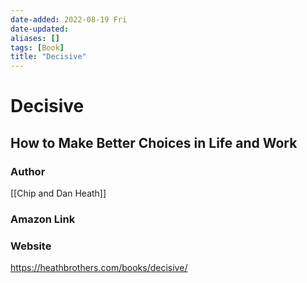 ```yaml
---
date-added: 2022-08-19 Fri
date-updated: 
aliases: []
tags: [Book]
title: "Decisive"
---
```


# Decisive
## How to Make Better Choices in Life and Work

### Author
[[Chip and Dan Heath]]

### Amazon Link
	
### Website
https://heathbrothers.com/books/decisive/